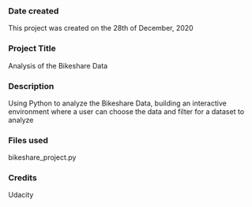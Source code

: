### Date created
This project was created on the 28th of December, 2020

### Project Title
Analysis of the Bikeshare Data

### Description
Using Python to analyze the Bikeshare Data, building an interactive environment where a user can choose the data and filter for a dataset to analyze

### Files used
bikeshare_project.py

### Credits
Udacity

